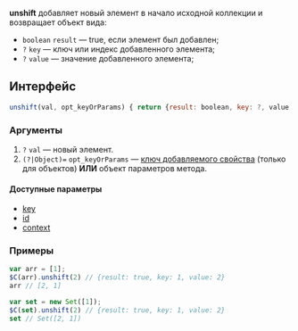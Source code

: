 **unshift** добавляет новый элемент в начало исходной коллекции и возвращает объект вида:

* `boolean` `result` — true, если элемент был добавлен;
* `?` `key` — ключ или индекс добавленного элемента;
* `?` `value` — значение добавленного элемента;

## Интерфейс

```js
unshift(val, opt_keyOrParams) { return {result: boolean, key: ?, value: ?}; }
```

### Аргументы

1. `?` `val` — новый элемент.
2. `(?|Object)=` `opt_keyOrParams` — [ключ добавляемого свойства](https://github.com/kobezzza/Collection/wiki/add#key) (только для объектов) **ИЛИ** объект параметров метода.

#### Доступные параметры

* [key](https://github.com/kobezzza/Collection/wiki/add#key)
* [id](https://github.com/kobezzza/Collection/wiki/%D0%95%D0%B4%D0%B8%D0%BD%D1%8B%D0%B9-%D0%B8%D0%BD%D1%82%D0%B5%D1%80%D1%84%D0%B5%D0%B9%D1%81-%D0%B8%D1%82%D0%B5%D1%80%D0%B0%D1%82%D0%BE%D1%80%D0%BE%D0%B2#id)
* [context](https://github.com/kobezzza/Collection/wiki/%D0%95%D0%B4%D0%B8%D0%BD%D1%8B%D0%B9-%D0%B8%D0%BD%D1%82%D0%B5%D1%80%D1%84%D0%B5%D0%B9%D1%81-%D0%B8%D1%82%D0%B5%D1%80%D0%B0%D1%82%D0%BE%D1%80%D0%BE%D0%B2#context)

### Примеры

```js
var arr = [1];
$C(arr).unshift(2) // {result: true, key: 1, value: 2}
arr // [2, 1]

var set = new Set([1]);
$C(set).unshift(2) // {result: true, key: 1, value: 2}
set // Set([2, 1])
```